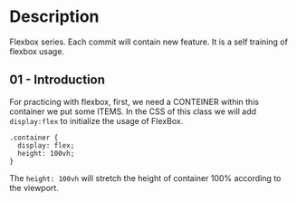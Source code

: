 # Description
Flexbox series. Each commit will contain new feature. It is a self training of flexbox usage.

## 01 - Introduction
For practicing with flexbox, first, we need a CONTEINER within this container we put some ITEMS.
In the CSS of this class we will add `display:flex` to initialize the usage of FlexBox.
```
.container {
  display: flex;
  height: 100vh;
}
```
The `height: 100vh` will stretch the height of container 100% according to the viewport.

